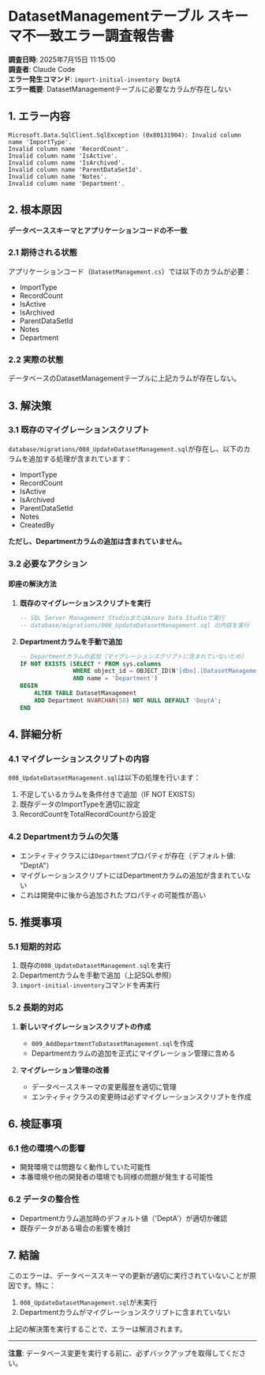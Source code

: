 # DatasetManagementテーブル スキーマ不一致エラー調査報告書

**調査日時**: 2025年7月15日 11:15:00  
**調査者**: Claude Code  
**エラー発生コマンド**: `import-initial-inventory DeptA`  
**エラー概要**: DatasetManagementテーブルに必要なカラムが存在しない

## 1. エラー内容

```
Microsoft.Data.SqlClient.SqlException (0x80131904): Invalid column name 'ImportType'.
Invalid column name 'RecordCount'.
Invalid column name 'IsActive'.
Invalid column name 'IsArchived'.
Invalid column name 'ParentDataSetId'.
Invalid column name 'Notes'.
Invalid column name 'Department'.
```

## 2. 根本原因

**データベーススキーマとアプリケーションコードの不一致**

### 2.1 期待される状態
アプリケーションコード（`DatasetManagement.cs`）では以下のカラムが必要：
- ImportType
- RecordCount
- IsActive
- IsArchived
- ParentDataSetId
- Notes
- Department

### 2.2 実際の状態
データベースのDatasetManagementテーブルに上記カラムが存在しない。

## 3. 解決策

### 3.1 既存のマイグレーションスクリプト
`database/migrations/008_UpdateDatasetManagement.sql`が存在し、以下のカラムを追加する処理が含まれています：
- ImportType
- RecordCount
- IsActive
- IsArchived
- ParentDataSetId
- Notes
- CreatedBy

**ただし、Departmentカラムの追加は含まれていません。**

### 3.2 必要なアクション

#### 即座の解決方法
1. **既存のマイグレーションスクリプトを実行**
   ```sql
   -- SQL Server Management StudioまたはAzure Data Studioで実行
   -- database/migrations/008_UpdateDatasetManagement.sql の内容を実行
   ```

2. **Departmentカラムを手動で追加**
   ```sql
   -- Departmentカラムの追加（マイグレーションスクリプトに含まれていないため）
   IF NOT EXISTS (SELECT * FROM sys.columns 
                  WHERE object_id = OBJECT_ID(N'[dbo].[DatasetManagement]') 
                  AND name = 'Department')
   BEGIN
       ALTER TABLE DatasetManagement
       ADD Department NVARCHAR(50) NOT NULL DEFAULT 'DeptA';
   END
   ```

## 4. 詳細分析

### 4.1 マイグレーションスクリプトの内容
`008_UpdateDatasetManagement.sql`は以下の処理を行います：
1. 不足しているカラムを条件付きで追加（IF NOT EXISTS）
2. 既存データのImportTypeを適切に設定
3. RecordCountをTotalRecordCountから設定

### 4.2 Departmentカラムの欠落
- エンティティクラスには`Department`プロパティが存在（デフォルト値: "DeptA"）
- マイグレーションスクリプトにはDepartmentカラムの追加が含まれていない
- これは開発中に後から追加されたプロパティの可能性が高い

## 5. 推奨事項

### 5.1 短期的対応
1. 既存の`008_UpdateDatasetManagement.sql`を実行
2. Departmentカラムを手動で追加（上記SQL参照）
3. `import-initial-inventory`コマンドを再実行

### 5.2 長期的対応
1. **新しいマイグレーションスクリプトの作成**
   - `009_AddDepartmentToDatasetManagement.sql`を作成
   - Departmentカラムの追加を正式にマイグレーション管理に含める

2. **マイグレーション管理の改善**
   - データベーススキーマの変更履歴を適切に管理
   - エンティティクラスの変更時は必ずマイグレーションスクリプトを作成

## 6. 検証事項

### 6.1 他の環境への影響
- 開発環境では問題なく動作していた可能性
- 本番環境や他の開発者の環境でも同様の問題が発生する可能性

### 6.2 データの整合性
- Departmentカラム追加時のデフォルト値（'DeptA'）が適切か確認
- 既存データがある場合の影響を検討

## 7. 結論

このエラーは、データベーススキーマの更新が適切に実行されていないことが原因です。特に：
1. `008_UpdateDatasetManagement.sql`が未実行
2. Departmentカラムがマイグレーションスクリプトに含まれていない

上記の解決策を実行することで、エラーは解消されます。

---

**注意**: データベース変更を実行する前に、必ずバックアップを取得してください。